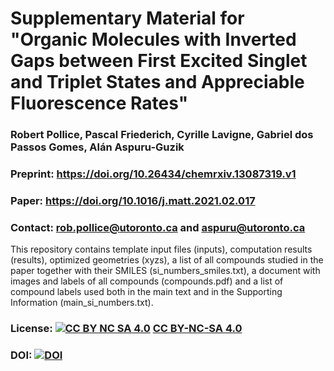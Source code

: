 # Supplementary Material for "Organic Molecules with Inverted Gaps between First Excited Singlet and Triplet States and Appreciable Fluorescence Rates"
### Robert Pollice, Pascal Friederich, Cyrille Lavigne, Gabriel dos Passos Gomes, Alán Aspuru-Guzik
### Preprint: https://doi.org/10.26434/chemrxiv.13087319.v1
### Paper: https://doi.org/10.1016/j.matt.2021.02.017
### Contact: rob.pollice@utoronto.ca and aspuru@utoronto.ca

This repository contains template input files (inputs), computation results (results), optimized geometries (xyzs), a list of all compounds studied in the paper together with their SMILES (si_numbers_smiles.txt), a document with images and labels of all compounds (compounds.pdf) and a list of compound labels used both in the main text and in the Supporting Information (main_si_numbers.txt).

### License: [![CC BY NC SA 4.0][cc-by-nc-sa-button]][cc-by-nc-sa] [CC BY-NC-SA 4.0][cc-by-nc-sa]

[cc-by-nc-sa]: https://creativecommons.org/licenses/by-nc-sa/4.0/
[cc-by-nc-sa-button]: https://i.creativecommons.org/l/by-nc-sa/4.0/88x31.png

### DOI: [![DOI](https://zenodo.org/badge/308372451.svg)](https://zenodo.org/badge/latestdoi/308372451)
